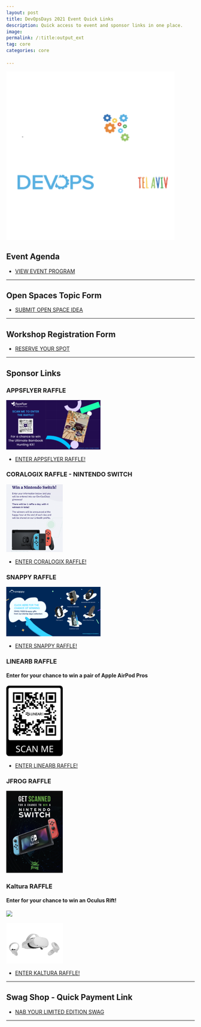 ```yaml
---
layout: post
title: DevOpsDays 2021 Event Quick Links
description: Quick access to event and sponsor links in one place.
image: 
permalink: /:title:output_ext
tag: core
categories: core

---
```



<a href="/devopsdays"><img src="/assets/images/devopstlv-SQ.png" width="450"></a>


## Event Agenda
 <ul class="actions">
            <li><a href="/devopsdays/agenda-2021.html" class="button special fit" target="_blank">VIEW EVENT PROGRAM </a></li>
</ul>

--------------------------

## Open Spaces Topic Form

 <ul class="actions">
            <li><a href="https://forms.gle/fKuXAZJUcBCKqB627" class="button special fit" target="_blank">SUBMIT OPEN
                    SPACE IDEA </a></li>
</ul>

--------------------------

## Workshop Registration Form

<ul class="actions">
<li><a href="https://forms.gle/9Acpjn6MJEpa5nRE9" class="button special fit" target="_blank">RESERVE YOUR SPOT </a></li>
</ul>

--------------------------

## Sponsor Links

### APPSFLYER RAFFLE

<a href="https://docs.google.com/forms/d/e/1FAIpQLScqBs4cJ3WL5_v6uWyBZgwV_90HO-9Y2j4HY8BxfSiTYSpSeA/viewform?usp=sf_link" target="_blank"><img src="/assets/images/sponsor-logos/sponsor-ads/appsflyer-devopsdays.png" width="50%"></a>

<ul class="actions">
            <li><a href="https://docs.google.com/forms/d/e/1FAIpQLScqBs4cJ3WL5_v6uWyBZgwV_90HO-9Y2j4HY8BxfSiTYSpSeA/viewform?usp=sf_link" class="button special fit" target="_blank">ENTER APPSFLYER RAFFLE! </a></li>
</ul>




### CORALOGIX RAFFLE - NINTENDO SWITCH

<a href="https://land.coralogix.com/devopsdays-swag-raffle/" target="_blank"><img src="/assets/images/sponsor-logos/sponsor-ads/coralogix.png" width="30%"></a>


<ul class="actions">
            <li><a href="https://land.coralogix.com/devopsdays-swag-raffle/" class="button special fit" target="_blank">ENTER CORALOGIX RAFFLE! </a></li>
</ul>


### SNAPPY RAFFLE 

<a href="https://forms.gle/RD9HQuwzfpAQnnf76" target="_blank"><img src="/assets/images/sponsor-logos/sponsor-ads/snappy.png" width="50%"></a>


<ul class="actions">
            <li><a href="https://forms.gle/RD9HQuwzfpAQnnf76" class="button special fit" target="_blank">ENTER SNAPPY RAFFLE! </a></li>
</ul>


### LINEARB RAFFLE 

#### Enter for your chance to win a pair of Apple AirPod Pros

<a href="https://share.hsforms.com/1W2sA2tqgSt60-xFJm0EPCQ32d21?utm_source=DevOpsDays%20Tel%20Aviv&utm_medium=referral&utm_campaign=202111%20-%20Event%20-%20External%20-%20DevOpsDays%20Tel%20Aviv" target="_blank"><img src="/assets/images/sponsor-logos/sponsor-ads/LinearB.png" width="30%"></a>

<ul class="actions">
    <li><a href="https://share.hsforms.com/1W2sA2tqgSt60-xFJm0EPCQ32d21?utm_source=DevOpsDays%20Tel%20Aviv&utm_medium=referral&utm_campaign=202111%20-%20Event%20-%20External%20-%20DevOpsDays%20Tel%20Aviv" class="button special fit" target="_blank">ENTER LINEARB RAFFLE! </a></li>
</ul>

### JFROG RAFFLE 
<img src="/assets/images/sponsor-logos/sponsor-ads/jfrog.png" width="30%">


### Kaltura RAFFLE 

#### Enter for your chance to win an Oculus Rift!

<a href="https://docs.google.com/forms/d/e/1FAIpQLSfBXvd-Y4UNfC2209LI_LkOC_KraDcEKRrH7boTdEIVH0Ab-A/viewform" target="_blank"><img src="/assets/images/sponsor-logos/sponsor-ads/kaltura1.png" width="30%"></a>

<img src="/assets/images/sponsor-logos/sponsor-ads/kaltura2.png" width="30%">

<ul class="actions">
    <li><a href="https://docs.google.com/forms/d/e/1FAIpQLSfBXvd-Y4UNfC2209LI_LkOC_KraDcEKRrH7boTdEIVH0Ab-A/viewform" class="button special fit" target="_blank">ENTER KALTURA RAFFLE! </a></li>
</ul>


--------------------------

## Swag Shop - Quick Payment Link
<ul class="actions">
<li><a href="https://www.paypal.com/paypalme/rtfmplease" class="button special fit" target="_blank">NAB YOUR LIMITED EDITION SWAG </a></li>
</ul>

--------------------------



